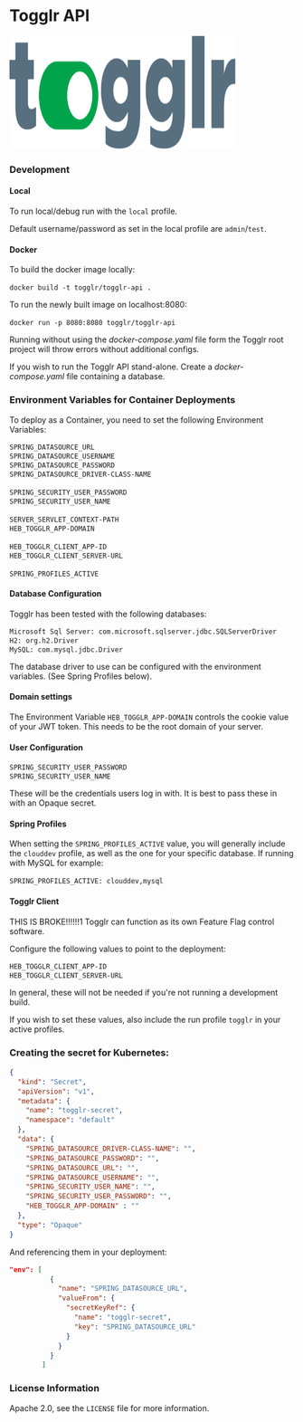 # Togglr API
<img src="assets/images/tglr-logo-color.svg" width="400" height="200" />

### Development

#### Local
To run local/debug run with the `local` profile.

Default username/password as set in the local profile are `admin`/`test`.

#### Docker
To build the docker image locally:

`docker build -t togglr/togglr-api .`

To run the newly built image on localhost:8080:

`docker run -p 8080:8080 togglr/togglr-api`

Running without using the *docker-compose.yaml* file form the Togglr root project will throw errors without additional configs.

If you wish to run the Togglr API stand-alone.  Create a *docker-compose.yaml* file containing a database.


### Environment Variables for Container Deployments

To deploy as a Container, you need to set the following Environment Variables:

```
SPRING_DATASOURCE_URL
SPRING_DATASOURCE_USERNAME
SPRING_DATASOURCE_PASSWORD
SPRING_DATASOURCE_DRIVER-CLASS-NAME

SPRING_SECURITY_USER_PASSWORD
SPRING_SECURITY_USER_NAME

SERVER_SERVLET_CONTEXT-PATH
HEB_TOGGLR_APP-DOMAIN

HEB_TOGGLR_CLIENT_APP-ID
HEB_TOGGLR_CLIENT_SERVER-URL

SPRING_PROFILES_ACTIVE
```

#### Database Configuration


Togglr has been tested with the following databases:

    Microsoft Sql Server: com.microsoft.sqlserver.jdbc.SQLServerDriver
    H2: org.h2.Driver
    MySQL: com.mysql.jdbc.Driver

The database driver to use can be configured with the environment variables. (See Spring Profiles below).


#### Domain settings
The Environment Variable `HEB_TOGGLR_APP-DOMAIN` controls the cookie value of your JWT token.
This needs to be the root domain of your server.

#### User Configuration
```
SPRING_SECURITY_USER_PASSWORD
SPRING_SECURITY_USER_NAME
```

These will be the credentials users log in with.  It is best to pass these in with an Opaque secret.

#### Spring Profiles

When setting the `SPRING_PROFILES_ACTIVE` value, you will generally include the `clouddev` profile,
as well as the one for your specific database. If running with MySQL for example:

`SPRING_PROFILES_ACTIVE: clouddev,mysql`

#### Togglr Client
THIS IS BROKE!!!!!!1
Togglr can function as its own Feature Flag control software.

Configure the following values to point to the deployment:

```
HEB_TOGGLR_CLIENT_APP-ID
HEB_TOGGLR_CLIENT_SERVER-URL
```

In general, these will not be needed if you're not running a development build.

If you wish to set these values, also include the run profile `togglr` in your active profiles.

### Creating the secret for Kubernetes:   
```json
{
  "kind": "Secret",
  "apiVersion": "v1",
  "metadata": {
    "name": "togglr-secret",
    "namespace": "default"
  },
  "data": {
    "SPRING_DATASOURCE_DRIVER-CLASS-NAME": "",
    "SPRING_DATASOURCE_PASSWORD": "",
    "SPRING_DATASOURCE_URL": "",
    "SPRING_DATASOURCE_USERNAME": "",
    "SPRING_SECURITY_USER_NAME": "",
    "SPRING_SECURITY_USER_PASSWORD": "",
    "HEB_TOGGLR_APP-DOMAIN" : ""
  },
  "type": "Opaque"
}
```

And referencing them in your deployment:
```json
"env": [
          {
            "name": "SPRING_DATASOURCE_URL",
            "valueFrom": {
              "secretKeyRef": {
                "name": "togglr-secret",
                "key": "SPRING_DATASOURCE_URL"
              }
            }
          }
        ]
```

### License Information

Apache 2.0, see the `LICENSE` file for more information.  


